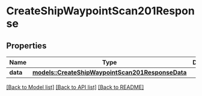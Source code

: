 # CreateShipWaypointScan201Response

## Properties

Name | Type | Description | Notes
------------ | ------------- | ------------- | -------------
**data** | [**models::CreateShipWaypointScan201ResponseData**](create_ship_waypoint_scan_201_response_data.md) |  | 

[[Back to Model list]](../README.md#documentation-for-models) [[Back to API list]](../README.md#documentation-for-api-endpoints) [[Back to README]](../README.md)


